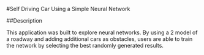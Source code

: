 #Self Driving Car Using a Simple Neural Network

##Description

This application was built to explore neural networks. By using a 2 model of a roadway and adding additional cars as obstacles, users are able to train the network by selecting the best randomly generated results. 

